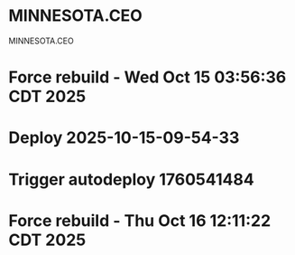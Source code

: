 # MINNESOTA.CEO
MINNESOTA.CEO
# Force rebuild - Wed Oct 15 03:56:36 CDT 2025
# Deploy 2025-10-15-09-54-33
# Trigger autodeploy 1760541484
# Force rebuild - Thu Oct 16 12:11:22 CDT 2025

